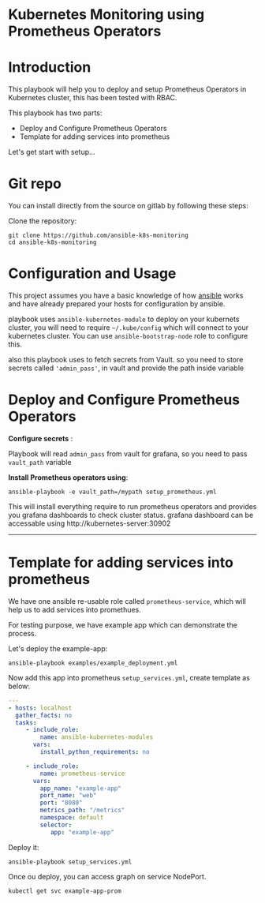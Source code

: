 # Kubernetes Monitoring using Prometheus Operators



# Introduction

This playbook will help you to deploy and setup Prometheus Operators in Kubernetes cluster, this has been tested with RBAC. 

This playbook has two parts:

- Deploy and Configure Prometheus Operators 
- Template for adding services into prometheus 



Let's get start with setup...



# Git repo

You can install directly from the source on gitlab by following these steps:

Clone the repository:

```shell
git clone https://github.com/ansible-k8s-monitoring
cd ansible-k8s-monitoring
```



# Configuration and Usage

This project assumes you have a basic knowledge of how [ansible](https://en.wikipedia.org/wiki/Ansible_(software)) works and have already prepared your hosts for configuration by ansible.

playbook uses `ansible-kubernetes-module`  to deploy on your kubernets cluster, you will need to require `~/.kube/config` which will connect to your kubernetes cluster. You can use `ansible-bootstrap-node` role to configure this.

also this playbook uses to fetch secrets from Vault. so you need to store secrets called `'admin_pass'`, in vault and provide the path inside variable



# Deploy and Configure Prometheus Operators 

**Configure secrets** :

Playbook will read `admin_pass` from vault for grafana, so you need to pass `vault_path` variable

**Install Prometheus operators using**:

```shell
ansible-playbook -e vault_path=/mypath setup_prometheus.yml
```

This will install everything require to run prometheus operators and provides you grafana dashboards to check cluster status. grafana dashboard can be accessable using http://kubernetes-server:30902

---



# Template for adding services into prometheus 



We have one ansible re-usable role called `prometheus-service`,  which will help us to add services into promethues. 



For testing purpose, we have example app which can demonstrate the process. 

Let's deploy the example-app:

```shell
ansible-playbook examples/example_deployment.yml
```

Now add this app into prometheus `setup_services.yml`, create template as below: 

```yaml
---
- hosts: localhost
  gather_facts: no
  tasks:
     - include_role: 
         name: ansible-kubernetes-modules
       vars:
         install_python_requirements: no

     - include_role: 
         name: prometheus-service
       vars:
         app_name: "example-app"
         port_name: "web"
         port: "8080" 
         metrics_path: "/metrics" 
         namespace: default
         selector: 
            app: "example-app" 
```

Deploy it:

```shell
ansible-playbook setup_services.yml
```

Once ou deploy, you can access graph on service NodePort. 

```shell
kubectl get svc example-app-prom 
```
